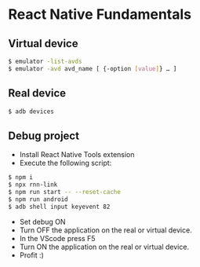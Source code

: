 

# React Native Fundamentals


## Virtual device

```bash
$ emulator -list-avds
$ emulator -avd avd_name [ {-option [value]} … ]
```

## Real device

```bash
$ adb devices
```

## Debug project

- Install React Native Tools extension
- Execute the following script:
```bash
$ npm i
$ npx rnn-link
$ npm run start -- --reset-cache
$ npm run android
$ adb shell input keyevent 82
```
- Set debug ON
- Turn OFF the application on the real or virtual device.
- In the VScode press F5
- Turn ON the application on the real or virtual device.
- Profit :)